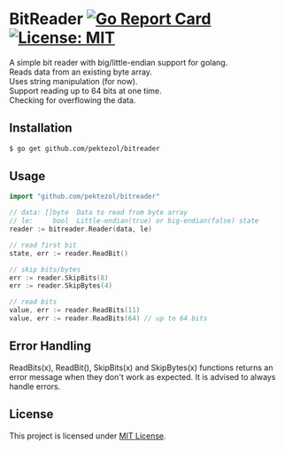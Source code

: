# BitReader [![Go Report Card](https://goreportcard.com/badge/github.com/pektezol/bitreader)](https://goreportcard.com/report/github.com/pektezol/bitreader) [![License: MIT](https://img.shields.io/badge/License-MIT-yellow.svg)](https://github.com/pektezol/bitreader/blob/main/LICENSE)
A simple bit reader with big/little-endian support for golang.\
Reads data from an existing byte array.\
Uses string manipulation (for now).\
Support reading up to 64 bits at one time.\
Checking for overflowing the data.

## Installation
```bash
$ go get github.com/pektezol/bitreader
```

## Usage

```go
import "github.com/pektezol/bitreader"

// data: []byte  Data to read from byte array
// le:     bool  Little-endian(true) or big-endian(false) state
reader := bitreader.Reader(data, le)

// read first bit
state, err := reader.ReadBit()

// skip bits/bytes
err := reader.SkipBits(8)
err := reader.SkipBytes(4)

// read bits
value, err := reader.ReadBits(11)
value, err := reader.ReadBits(64) // up to 64 bits
```

## Error Handling
ReadBits(x), ReadBit(), SkipBits(x) and SkipBytes(x) functions returns an error message when they don't work as expected. It is advised to always handle errors.

## License
This project is licensed under [MIT License](LICENSE).